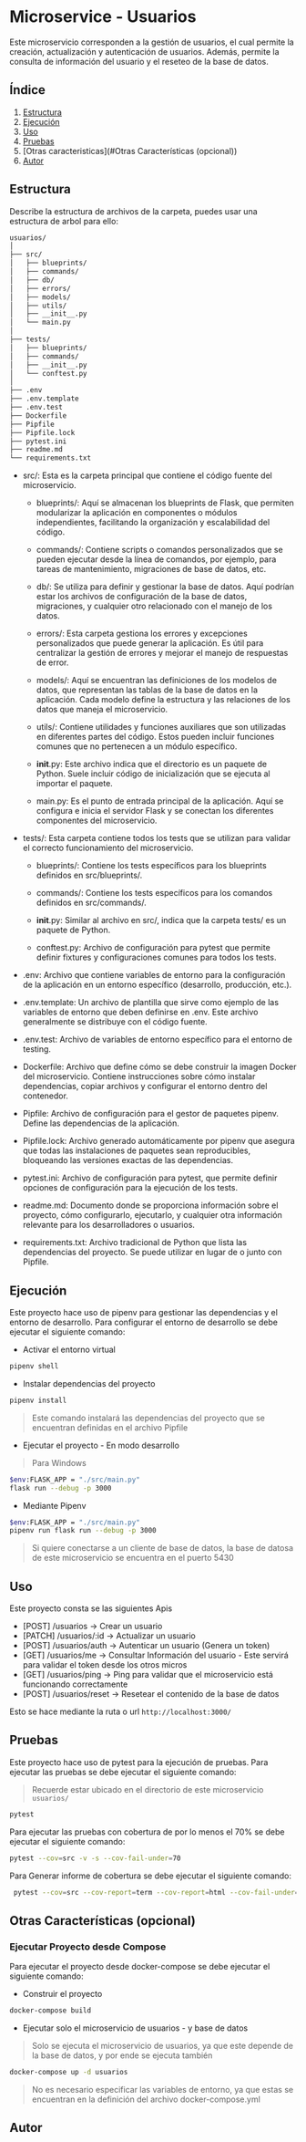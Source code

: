 # Microservice - Usuarios

Este microservicio corresponden a la gestión de usuarios, el cual permite la creación, actualización y autenticación de usuarios. Además, permite la consulta de información del usuario y el reseteo de la base de datos.

## Índice

1. [Estructura](#estructura)
2. [Ejecución](#ejecución)
3. [Uso](#uso)
4. [Pruebas](#pruebas)
5. [Otras caracteristicas](#Otras Características (opcional))
6. [Autor](#autor)

## Estructura

Describe la estructura de archivos de la carpeta, puedes usar una estructura de arbol para ello:

```bash
usuarios/
│
├── src/
│   ├── blueprints/
│   ├── commands/
│   ├── db/
│   ├── errors/
│   ├── models/
│   ├── utils/
│   ├── __init__.py
│   └── main.py
│
├── tests/
│   ├── blueprints/
│   ├── commands/
│   ├── __init__.py
│   └── conftest.py
│
├── .env
├── .env.template
├── .env.test
├── Dockerfile
├── Pipfile
├── Pipfile.lock
├── pytest.ini
├── readme.md
└── requirements.txt
```

- src/: Esta es la carpeta principal que contiene el código fuente del microservicio.

  - blueprints/: Aquí se almacenan los blueprints de Flask, que permiten modularizar la aplicación en componentes o módulos independientes, facilitando la organización y escalabilidad del código.

  - commands/: Contiene scripts o comandos personalizados que se pueden ejecutar desde la línea de comandos, por ejemplo, para tareas de mantenimiento, migraciones de base de datos, etc.

  - db/: Se utiliza para definir y gestionar la base de datos. Aquí podrían estar los archivos de configuración de la base de datos, migraciones, y cualquier otro relacionado con el manejo de los datos.

  - errors/: Esta carpeta gestiona los errores y excepciones personalizados que puede generar la aplicación. Es útil para centralizar la gestión de errores y mejorar el manejo de respuestas de error.

  - models/: Aquí se encuentran las definiciones de los modelos de datos, que representan las tablas de la base de datos en la aplicación. Cada modelo define la estructura y las relaciones de los datos que maneja el microservicio.

  - utils/: Contiene utilidades y funciones auxiliares que son utilizadas en diferentes partes del código. Estos pueden incluir funciones comunes que no pertenecen a un módulo específico.

  - __init__.py: Este archivo indica que el directorio es un paquete de Python. Suele incluir código de inicialización que se ejecuta al importar el paquete.

  - main.py: Es el punto de entrada principal de la aplicación. Aquí se configura e inicia el servidor Flask y se conectan los diferentes componentes del microservicio.

- tests/: Esta carpeta contiene todos los tests que se utilizan para validar el correcto funcionamiento del microservicio.

  - blueprints/: Contiene los tests específicos para los blueprints definidos en src/blueprints/.

  - commands/: Contiene los tests específicos para los comandos definidos en src/commands/.

  - __init__.py: Similar al archivo en src/, indica que la carpeta tests/ es un paquete de Python.

  - conftest.py: Archivo de configuración para pytest que permite definir fixtures y configuraciones comunes para todos los tests.

- .env: Archivo que contiene variables de entorno para la configuración de la aplicación en un entorno específico (desarrollo, producción, etc.).

- .env.template: Un archivo de plantilla que sirve como ejemplo de las variables de entorno que deben definirse en .env. Este archivo generalmente se distribuye con el código fuente.

- .env.test: Archivo de variables de entorno específico para el entorno de testing.

- Dockerfile: Archivo que define cómo se debe construir la imagen Docker del microservicio. Contiene instrucciones sobre cómo instalar dependencias, copiar archivos y configurar el entorno dentro del contenedor.

- Pipfile: Archivo de configuración para el gestor de paquetes pipenv. Define las dependencias de la aplicación.

- Pipfile.lock: Archivo generado automáticamente por pipenv que asegura que todas las instalaciones de paquetes sean reproducibles, bloqueando las versiones exactas de las dependencias.

- pytest.ini: Archivo de configuración para pytest, que permite definir opciones de configuración para la ejecución de los tests.

- readme.md: Documento donde se proporciona información sobre el proyecto, cómo configurarlo, ejecutarlo, y cualquier otra información relevante para los desarrolladores o usuarios.

- requirements.txt: Archivo tradicional de Python que lista las dependencias del proyecto. Se puede utilizar en lugar de o junto con Pipfile.

## Ejecución

Este proyecto hace uso de pipenv para gestionar las dependencias y el entorno de desarrollo. Para configurar el entorno de desarrollo se debe ejecutar el siguiente comando:

- Activar el entorno virtual

```bash
pipenv shell
```

- Instalar dependencias del proyecto

```bash
pipenv install
```

> Este comando instalará las dependencias del proyecto que se encuentran definidas en el archivo Pipfile

- Ejecutar el proyecto - En modo desarrollo

> Para Windows

```bash
$env:FLASK_APP = "./src/main.py"
flask run --debug -p 3000
```

- Mediante Pipenv

```bash
$env:FLASK_APP = "./src/main.py"
pipenv run flask run --debug -p 3000
```

> Si quiere conectarse a un cliente de base de datos, la base de datosa de este microservicio se encuentra en el puerto 5430

## Uso

Este proyecto consta se las siguientes Apis

- [POST] /usuarios -> Crear un usuario
- [PATCH] /usuarios/:id -> Actualizar un usuario
- [POST] /usuarios/auth -> Autenticar un usuario (Genera un token)
- [GET] /usuarios/me  -> Consultar Información del usuario - Este servirá para validar el token desde los otros micros
- [GET] /usuarios/ping -> Ping para validar que el microservicio está funcionando correctamente
- [POST] /usuarios/reset -> Resetear el contenido de la base de datos

Esto se hace mediante la ruta o url `http://localhost:3000/`

## Pruebas

Este proyecto hace uso de pytest para la ejecución de pruebas. Para ejecutar las pruebas se debe ejecutar el siguiente comando:

> Recuerde estar ubicado en el directorio de este microservicio `usuarios/`

```bash
pytest
```

Para ejecutar las pruebas con cobertura de por lo menos el  70% se debe ejecutar el siguiente comando:

```bash
pytest --cov=src -v -s --cov-fail-under=70
```

Para Generar informe de cobertura se debe ejecutar el siguiente comando:

```bash
 pytest --cov=src --cov-report=term --cov-report=html --cov-fail-under=70 -v -s
```

## Otras Características (opcional)

### Ejecutar Proyecto desde Compose

Para ejecutar el proyecto desde docker-compose se debe ejecutar el siguiente comando:

- Construir el proyecto

```bash
docker-compose build
```

- Ejecutar solo el microservicio de usuarios - y base de datos

> Solo se ejecuta el microservicio de usuarios, ya que este depende de la base de datos, y por ende se ejecuta también

```bash
docker-compose up -d usuarios
```

> No es necesario especificar las variables de entorno, ya que estas se encuentran en la definición del archivo docker-compose.yml

## Autor
